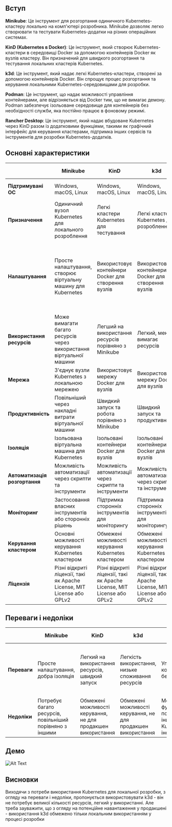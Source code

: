 ## Вступ
**Minikube**: Це інструмент для розгортання одиничного Kubernetes-кластеру локально на комп'ютері розробника. Minikube дозволяє легко створювати та тестувати Kubernetes-додатки на різних операційних системах.

**KinD (Kubernetes в Docker)**: Це інструмент, який створює Kubernetes-кластери в середовищі Docker за допомогою контейнерів Docker як вузлів кластеру. Він призначений для швидкого розгортання та тестування локальних кластерів Kubernetes.

**k3d**: Це інструмент, який надає легкі Kubernetes-кластери, створені за допомогою контейнерів Docker. Він спрощує процес розгортання та керування локальними Kubernetes-середовищами для розробки.

**Podman**: Це інструмент, що надає можливості управління контейнерами, але відрізняється від Docker тим, що не вимагає демону. Podman забезпечує ізольоване середовище для контейнерів без необхідності служби, яка постійно працює в фоновому режимі.

**Rancher Desktop**: Це інструмент, який надає вбудоване Kubernetes через KinD разом із додатковими функціями, такими як графічний інтерфейс для керування кластерами, підтримка інших сервісів та інструментів для розробки Kubernetes-додатків.

## Основні характеристики

||Minikube|KinD|k3d|Podman|Rancher Desktop|
| ----------------------------- |------------------------------------------------------------------- | ----------------------------------------------------- | ----------------------------------------------------- | ------------------------------------------------------------------------------------------------------------------- | -------------------------------------------- |
| **Підтримувані ОС** | Windows, macOS, Linux| Windows, macOS, Linux| Windows, macOS, Linux|Windows (only via WSLv2), macOS, Linux | Windows, macOS, Linux|
| **Призначення** | Одиничний вузол Kubernetes для локального розроблення | Легкі кластери Kubernetes для тестування| Легкі кластери Kubernetes для розроблення | Управління контейнерами у Kubernetes-подібних середовищах | Управління Kubernetes через KinD (вбудовано) |
| **Налаштування**| Просте налаштування, створює віртуальну машину для Kubernetes | Використовує контейнери Docker для створення вузлів | Використовує контейнери Docker для створення вузлів | Не підтримує пряме створення Kubernetes-кластерів, але може керувати контейнерами в Kubernetes-подібних середовищах | Використовує KinD для вбудованого Kubernetes |
| **Використання ресурсів** | Може вимагати багато ресурсів через використання віртуальної машини | Легший на використання ресурсів порівняно з Minikube| Легкий, менше вимагає ресурсів| - | Використовує ресурси, які надає KinD |
| **Мережа**| З'єднує вузли Kubernetes з локальною мережею| Використовує мережу Docker для вузлів | Використовує мережу Docker для вузлів | - | Використовує мережу Docker для вузлів KinD |
| **Продуктивність**| Повільніший через накладні витрати віртуальної машини | Швидкий запуск та робота порівняно з Minikube | Швидкий запуск та продуктивність | - | Залежить від продуктивності KinD |
| **Ізоляція**| Ізольована віртуальна машина для Kubernetes| Ізольовані контейнери Docker для вузлів| Ізольовані контейнери Docker для вузлів | - | Ізольовані контейнери Docker для вузлів KinD |
| **Автоматизація розгортання** | Можливість автоматизації через скрипти та інструменти | Можливість автоматизації через скрипти та інструменти | Можливість автоматизації через скрипти та інструменти | - | Забезпечує KinD|
| **Моніторинг**| Застосовання власних інструментів або сторонніх рішень | Підтримка сторонніх інструментів для моніторингу | Підтримка сторонніх інструментів для моніторингу | - | Потребує зовнішніх рішень моніторингу|
| **Керування кластером** | Основні можливості керування Kubernetes кластером | Обмежені можливості керування Kubernetes кластером | Обмежені можливості керування Kubernetes кластером | - | Здатний керувати кластером через KinD|
| **Ліцензія**| Різні відкриті ліцензії, такі як Apache License, MIT License або GPLv2 | Різні відкриті ліцензії, такі як Apache License, MIT License або GPLv2 | Різні відкриті ліцензії, такі як Apache License, MIT License або GPLv2 | Різні відкриті ліцензії, такі як Apache License, MIT License або GPLv2 | Різні відкриті ліцензії, такі як Apache License, MIT License або GPLv2 |

## Переваги і недоліки
||Minikube|KinD|k3d|Podman|Rancher Desktop|
| ----------------------------- |------------------------------------------------------------------- | ----------------------------------------------------- | ----------------------------------------------------- | ------------------------------------------------------------------------------------------------------------------- | -------------------------------------------- |
| **Переваги**      | Просте налаштування, добра ізоляція            | Легкий на використання ресурсів, швидкий запуск | Легкість використання, низьке споживання ресурсів | Управління контейнерами, безпека              | Швидке розгортання через вбудований Kubernetes, простота використання KinD |
| **Недоліки**     | Потребує багато ресурсів, повільніший порівняно з іншими | Обмежені можливості керування, не для продакшен використання | Обмежені можливості керування, не для продакшен використання | Менша функціональність порівняно з іншими Kubernetes-інструментами | Залежність від продуктивності KinD, обмежені можливості KinD |

## Демо
![Alt Text](/doc/img/k3d-demo.gif)

## Висновки
Виходячи з потреби використання Kubernetes для локальної розробки, з огляду на переваги і недоліки, пропонується використовувати k3d - він не потребує великої кількості ресурсів, легкий у використанні. Але треба зауважити, що з огляду на потенційне навантаження у продакшені - використання k3d обмежено тільки локальним використанням у процесі розробки
